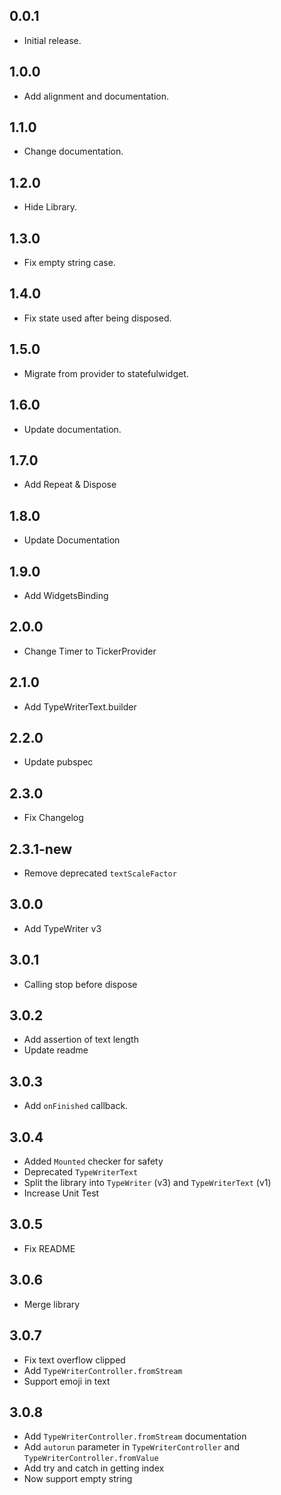 ## 0.0.1

- Initial release.

## 1.0.0

- Add alignment and documentation.

## 1.1.0

- Change documentation.

## 1.2.0

- Hide Library.

## 1.3.0

- Fix empty string case.

## 1.4.0

- Fix state used after being disposed.

## 1.5.0

- Migrate from provider to statefulwidget.

## 1.6.0

- Update documentation.

## 1.7.0

- Add Repeat & Dispose

## 1.8.0

- Update Documentation

## 1.9.0

- Add WidgetsBinding

## 2.0.0

- Change Timer to TickerProvider

## 2.1.0

- Add TypeWriterText.builder

## 2.2.0

- Update pubspec

## 2.3.0

- Fix Changelog

## 2.3.1-new

- Remove deprecated `textScaleFactor`

## 3.0.0

- Add TypeWriter v3

## 3.0.1

- Calling stop before dispose

## 3.0.2

- Add assertion of text length
- Update readme

## 3.0.3

- Add `onFinished` callback.

## 3.0.4

- Added `Mounted` checker for safety
- Deprecated `TypeWriterText`
- Split the library into `TypeWriter` (v3) and `TypeWriterText` (v1)
- Increase Unit Test

## 3.0.5

- Fix README

## 3.0.6

- Merge library

## 3.0.7

- Fix text overflow clipped
- Add `TypeWriterController.fromStream`
- Support emoji in text

## 3.0.8

- Add `TypeWriterController.fromStream` documentation
- Add `autorun` parameter in `TypeWriterController` and `TypeWriterController.fromValue`
- Add try and catch in getting index
- Now support empty string